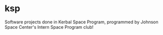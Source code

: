 # ksp
Software projects done in Kerbal Space Program, programmed by Johnson Space Center's Intern Space Program club!
